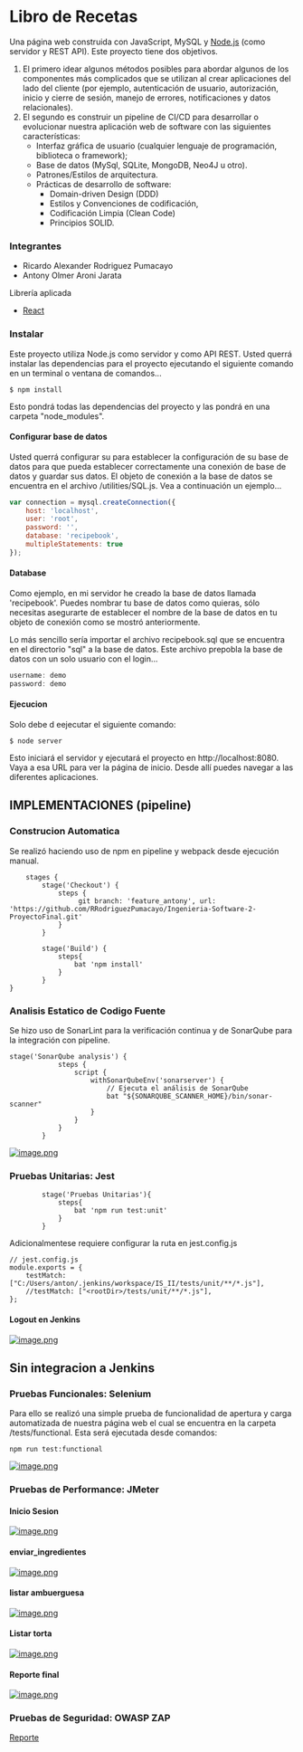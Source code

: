 Libro de Recetas
==========
Una página web construida con JavaScript, MySQL y [Node.js](http://www.nodejs.org) (como servidor y REST API). Este proyecto tiene dos objetivos.
1. El primero idear algunos métodos posibles para abordar algunos de los componentes más complicados que se utilizan al crear aplicaciones del lado del cliente (por ejemplo, autenticación de usuario, autorización, inicio y cierre de sesión, manejo de errores, notificaciones y datos relacionales).
2. El segundo es construir un pipeline de CI/CD para desarrollar o evolucionar nuestra aplicación web de software con las siguientes características:
    * Interfaz gráfica de usuario (cualquier lenguaje de programación, biblioteca o framework);
    * Base de datos (MySql, SQLite, MongoDB, Neo4J u otro).
    * Patrones/Estilos de arquitectura.
    * Prácticas de desarrollo de software:
        - Domain-driven Design (DDD)
        - Estilos y Convenciones de codificación,
        - Codificación Limpia (Clean Code)
        - Principios SOLID.

### Integrantes
   
   * Ricardo Alexander Rodriguez Pumacayo
   * Antony Olmer Aroni Jarata

Librería aplicada
* [React](https://facebook.github.io/react/)

### Instalar

Este proyecto utiliza Node.js como servidor y como API REST. Usted querrá instalar las dependencias para el proyecto ejecutando el siguiente comando en un terminal o ventana de comandos... 
```
$ npm install 
```

Esto pondrá todas las dependencias del proyecto y las pondrá en una carpeta "node_modules".
#### Configurar base de datos

Usted querrá configurar su para establecer la configuración de su base de datos para que pueda establecer correctamente una conexión de base de datos y guardar sus datos. El objeto de conexión a la base de datos se encuentra en el archivo /utilities/SQL.js. Vea a continuación un ejemplo...

```javascript
var connection = mysql.createConnection({
    host: 'localhost',
    user: 'root',
    password: '',
    database: 'recipebook',
    multipleStatements: true  
});
```

#### Database

Como ejemplo, en mi servidor he creado la base de datos llamada 'recipebook'. Puedes nombrar tu base de datos como quieras, sólo necesitas asegurarte de establecer el nombre de la base de datos en tu objeto de conexión como se mostró anteriormente.

Lo más sencillo sería importar el archivo recipebook.sql que se encuentra en el directorio "sql" a la base de datos. Este archivo prepobla la base de datos con un solo usuario con el login...

```javascript
username: demo
password: demo
```

#### Ejecucion
Solo debe d eejecutar el siguiente comando:

```
$ node server
```

Esto iniciará el servidor y ejecutará el proyecto en http://localhost:8080. Vaya a esa URL para ver la página de inicio. Desde allí puedes navegar a las diferentes aplicaciones.
## IMPLEMENTACIONES (pipeline)
### Construcion Automatica
Se realizó haciendo uso de npm en pipeline y webpack desde ejecución manual.
```
    stages {
        stage('Checkout') {
            steps {
                 git branch: 'feature_antony', url: 'https://github.com/RRodriguezPumacayo/Ingenieria-Software-2-ProyectoFinal.git'
            }
        }

        stage('Build') {
            steps{
                bat 'npm install'
            }
        }
}
```
### Analisis Estatico de Codigo Fuente
Se hizo uso de SonarLint para la verificación continua y de SonarQube para la integración con pipeline.
```
stage('SonarQube analysis') {
            steps {
                script {
                    withSonarQubeEnv('sonarserver') {
                        // Ejecuta el análisis de SonarQube
                        bat "${SONARQUBE_SCANNER_HOME}/bin/sonar-scanner"
                    }
                }
            }
        }
```
[![image.png](https://i.postimg.cc/nV18yvGp/image.png)](https://postimg.cc/RqqbfJYD)


### Pruebas Unitarias: Jest
```
        stage('Pruebas Unitarias'){
            steps{
                bat 'npm run test:unit'
            }
        }
```
Adicionalmentese requiere configurar la ruta en jest.config.js
```
// jest.config.js
module.exports = {
    testMatch: ["C:/Users/anton/.jenkins/workspace/IS_II/tests/unit/**/*.js"],
    //testMatch: ["<rootDir>/tests/unit/**/*.js"],
};
```
#### Logout en Jenkins
[![image.png](https://i.postimg.cc/W476NbWF/image.png)](https://postimg.cc/B8X1NsG4)
## Sin integracion a Jenkins
### Pruebas Funcionales: Selenium
Para ello se realizó una simple prueba de funcionalidad de apertura y carga automatizada de nuestra página web el cual se encuentra en la carpeta /tests/functional. 
Esta será ejecutada desde comandos:
```
npm run test:functional
```
[![image.png](https://i.postimg.cc/3JSwTMF8/image.png)](https://postimg.cc/TpbxV4sF)
### Pruebas de Performance: JMeter
#### Inicio Sesion
[![image.png](https://i.postimg.cc/76Qj51Hj/image.png)](https://postimg.cc/R6Kg8HnT)
#### enviar_ingredientes
[![image.png](https://i.postimg.cc/x18kVnk5/image.png)](https://postimg.cc/G403k0xT)
#### listar ambuerguesa
[![image.png](https://i.postimg.cc/BvCR59pW/image.png)](https://postimg.cc/sBvnyLbK)
#### Listar torta
[![image.png](https://i.postimg.cc/GhF03yDh/image.png)](https://postimg.cc/QHdY0VSR)
#### Reporte final
[![image.png](https://i.postimg.cc/gkHgxq2j/image.png)](https://postimg.cc/w73XPNJY)

### Pruebas de Seguridad: OWASP ZAP
[Reporte](./is_ii.pdf)

